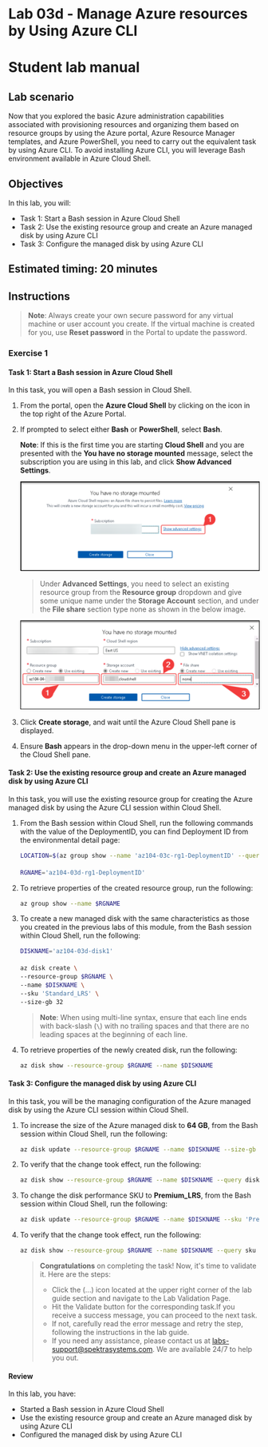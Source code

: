 # Lab 03d - Manage Azure resources by Using Azure CLI
# Student lab manual

## Lab scenario

Now that you explored the basic Azure administration capabilities associated with provisioning resources and organizing them based on resource groups by using the Azure portal, Azure Resource Manager templates, and Azure PowerShell, you need to carry out the equivalent task by using Azure CLI. To avoid installing Azure CLI, you will leverage Bash environment available in Azure Cloud Shell.

## Objectives

In this lab, you will:

+ Task 1: Start a Bash session in Azure Cloud Shell
+ Task 2: Use the existing resource group and create an Azure managed disk by using Azure CLI
+ Task 3: Configure the managed disk by using Azure CLI

## Estimated timing: 20 minutes

## Instructions

> **Note**: Always create your own secure password for any virtual machine or user account you create. If the virtual machine is created for you, use **Reset password** in the Portal to update the password. 

### Exercise 1

#### Task 1: Start a Bash session in Azure Cloud Shell

In this task, you will open a Bash session in Cloud Shell. 

1. From the portal, open the **Azure Cloud Shell** by clicking on the icon in the top right of the Azure Portal.

1. If prompted to select either **Bash** or **PowerShell**, select **Bash**. 

    **Note**: If this is the first time you are starting **Cloud Shell** and you are presented with the **You have no storage mounted** message, select the subscription you are using in this lab, and click **Show Advanced Settings**.

    ![image](../media/cloudshell1.png)

    >Under **Advanced Settings**, you need to select an existing resource group from the **Resource group** dropdown and give some unique name under the **Storage Account** section, and under the **File share** section type none as shown in the below image.

    ![image](../media/cloudhell01.png)
    

1. Click **Create storage**, and wait until the Azure Cloud Shell pane is displayed. 

1. Ensure **Bash** appears in the drop-down menu in the upper-left corner of the Cloud Shell pane.

#### Task 2: Use the existing resource group and create an Azure managed disk by using Azure CLI

In this task, you will use the existing resource group for creating the Azure managed disk by using the Azure CLI session within Cloud Shell.

1. From the Bash session within Cloud Shell, run the following commands with the value of the DeploymentID, you can find Deployment ID from the environmental detail page:

   ```sh
   LOCATION=$(az group show --name 'az104-03c-rg1-DeploymentID' --query location --out tsv)

   RGNAME='az104-03d-rg1-DeploymentID'
   ```
1. To retrieve properties of the created resource group, run the following:

   ```sh
   az group show --name $RGNAME
   ```
1. To create a new managed disk with the same characteristics as those you created in the previous labs of this module, from the Bash session within Cloud Shell, run the following:

   ```sh
   DISKNAME='az104-03d-disk1'

   az disk create \
   --resource-group $RGNAME \
   --name $DISKNAME \
   --sku 'Standard_LRS' \
   --size-gb 32
   ```
    >**Note**: When using multi-line syntax, ensure that each line ends with back-slash (`\`) with no trailing spaces and that there are no leading spaces at the beginning of each line.

1. To retrieve properties of the newly created disk, run the following:

   ```sh
   az disk show --resource-group $RGNAME --name $DISKNAME
   ```

#### Task 3: Configure the managed disk by using Azure CLI

In this task, you will be the managing configuration of the Azure managed disk by using the Azure CLI session within Cloud Shell. 

1. To increase the size of the Azure managed disk to **64 GB**, from the Bash session within Cloud Shell, run the following:

   ```sh
   az disk update --resource-group $RGNAME --name $DISKNAME --size-gb 64
   ```

1. To verify that the change took effect, run the following:

   ```sh
   az disk show --resource-group $RGNAME --name $DISKNAME --query diskSizeGb
   ```

1. To change the disk performance SKU to **Premium_LRS**, from the Bash session within Cloud Shell, run the following:

   ```sh
   az disk update --resource-group $RGNAME --name $DISKNAME --sku 'Premium_LRS'
   ```

1. To verify that the change took effect, run the following:

   ```sh
   az disk show --resource-group $RGNAME --name $DISKNAME --query sku
   ```

    > **Congratulations** on completing the task! Now, it's time to validate it. Here are the steps:
    > - Click the (...) icon located at the upper right corner of the lab guide section and navigate to the Lab Validation Page.
    > - Hit the Validate button for the corresponding task.If you receive a success message, you can proceed to the next task. 
    > - If not, carefully read the error message and retry the step, following the instructions in the lab guide.
    > - If you need any assistance, please contact us at labs-support@spektrasystems.com. We are available 24/7 to help you out.

#### Review

In this lab, you have:

- Started a Bash session in Azure Cloud Shell
- Use the existing resource group and create an Azure managed disk by using Azure CLI
- Configured the managed disk by using Azure CLI
